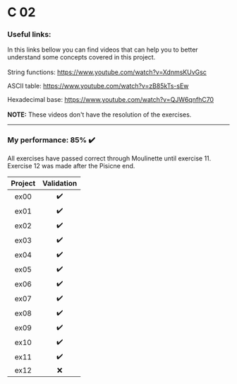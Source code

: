 # C 02

### Useful links:
In this links bellow you can find videos that can help you to better understand some concepts covered in this project.
<br>
<br>
String functions: https://www.youtube.com/watch?v=XdnmsKUvGsc

ASCII table: https://www.youtube.com/watch?v=zB85kTs-sEw

Hexadecimal base: https://www.youtube.com/watch?v=QJW6qnfhC70
<br>
<br>
**NOTE:** These videos don't have the resolution of the exercises.

---

### My performance: 85% :heavy_check_mark:
All exercises have passed correct through Moulinette until exercise 11. Exercise 12 was made after the Pisicne end.

| Project | Validation |
|:----:|:------------------:|
| ex00 | :heavy_check_mark: |
| ex01 | :heavy_check_mark: |
| ex02 | :heavy_check_mark: |
| ex03 | :heavy_check_mark: |
| ex04 | :heavy_check_mark: |
| ex05 | :heavy_check_mark: |
| ex06 | :heavy_check_mark: |
| ex07 | :heavy_check_mark: |
| ex08 | :heavy_check_mark: |
| ex09 | :heavy_check_mark: |
| ex10 | :heavy_check_mark: |
| ex11 | :heavy_check_mark: |
| ex12 | :x: |